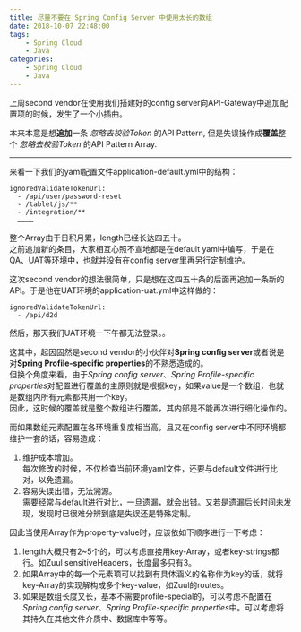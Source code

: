 ```yaml
---
title: 尽量不要在 Spring Config Server 中使用太长的数组
date: 2018-10-07 22:48:00  
tags: 
    - Spring Cloud
    - Java
categories: 
    - Spring Cloud
    - Java  
---
```


上周second vendor在使用我们搭建好的config server向API-Gateway中追加配置项的时候，发生了一个小插曲。  

本来本意是想**追加**一条 _忽略去校验Token_ 的API Pattern, 但是失误操作成**覆盖**整个 _忽略去校验Token_ 的API Pattern Array.  

------------


来看一下我们的yaml配置文件application-default.yml中的结构：
```
ignoredValidateTokenUrl:
  - /api/user/password-reset
  - /tablet/js/**
  - /integration/**
  …………
```
整个Array由于日积月累，length已经长达四五十。  
之前追加新的条目，大家相互心照不宣地都是在default yaml中编写，于是在QA、UAT等环境中，也就并没有在config server里再另行定制维护。

这次second vendor的想法很简单，只是想在这四五十条的后面再追加一条新的API。于是他在UAT环境的application-uat.yml中这样做的：
```
ignoredValidateTokenUrl:
  - /api/d2d
```
然后，那天我们UAT环境一下午都无法登录。。

这其中，起因固然是second vendor的小伙伴对**Spring config server**或者说是对**Spring Profile-specific properties**的不熟悉造成的。  
但换个角度来看，由于*Spring config server*、*Spring Profile-specific properties*对配置进行覆盖的主原则就是根据key，如果value是一个数组，也就是数组内所有元素都共用一个key。  
因此，这时候的覆盖就是整个数组进行覆盖，其内部是不能再次进行细化操作的。

而如果数组元素配置在各环境重复度相当高，且又在config server中不同环境都维护一套的话，容易造成：
1. 维护成本增加。  
每次修改的时候，不仅检查当前环境yaml文件，还要与default文件进行比对，以免遗漏。
2. 容易失误出错，无法溯源。  
需要经常与default进行对比，一旦遗漏，就会出错。又若是遗漏后长时间未发现，发现时已很难分辨到底是失误还是特殊定制。

因此当使用Array作为property-value时，应该依如下顺序进行一下考虑：
1. length大概只有2~5个的，可以考虑直接用key-Array，或者key-strings都行。如Zuul sensitiveHeaders，长度最多只有3。
2. 如果Array中的每一个元素项可以找到有具体涵义的名称作为key的话，就将key-Array的实现解构成多个key-value，如Zuul的routes。
3. 如果是数组长度又长，基本不需要profile-special的，可以考虑不配置在*Spring config server*、*Spring Profile-specific properties*中。可以考虑将其持久在其他文件介质中、数据库中等等。

